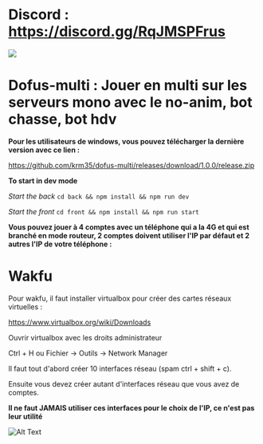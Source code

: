 # **Discord : https://discord.gg/RqJMSPFrus**

[<img src="img/discord.png">](https://discord.gg/RqJMSPFrus)

# **Dofus-multi : Jouer en multi sur les serveurs mono avec le no-anim, bot chasse, bot hdv**

**Pour les utilisateurs de windows, vous pouvez télécharger la dernière version avec ce lien :**

https://github.com/krm35/dofus-multi/releases/download/1.0.0/release.zip

**To start in dev mode**

_Start the back_ `cd back && npm install && npm run dev`

_Start the front_ `cd front && npm install && npm run start`

**Vous pouvez jouer à 4 comptes avec un téléphone qui a la 4G et qui est branché en mode routeur, 2 comptes doivent utiliser l'IP par défaut et 2 autres l'IP de votre téléphone :**

# Wakfu

Pour wakfu, il faut installer virtualbox pour créer des cartes réseaux virtuelles :

https://www.virtualbox.org/wiki/Downloads

Ouvrir virtualbox avec les droits administrateur

Ctrl + H 
ou
Fichier -> Outils -> Network Manager

Il faut tout d'abord créer 10 interfaces réseau (spam ctrl + shift + c).

Ensuite vous devez créer autant d'interfaces réseau que vous avez de comptes.

**Il ne faut JAMAIS utiliser ces interfaces pour le choix de l'IP, ce n'est pas leur utilité**

![Alt Text](front/public/img/virtualbox.png)
